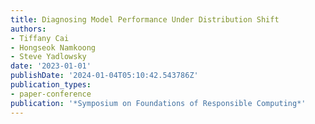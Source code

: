 ```yaml
---
title: Diagnosing Model Performance Under Distribution Shift
authors:
- Tiffany Cai
- Hongseok Namkoong
- Steve Yadlowsky
date: '2023-01-01'
publishDate: '2024-01-04T05:10:42.543786Z'
publication_types:
- paper-conference
publication: '*Symposium on Foundations of Responsible Computing*'
---
```

